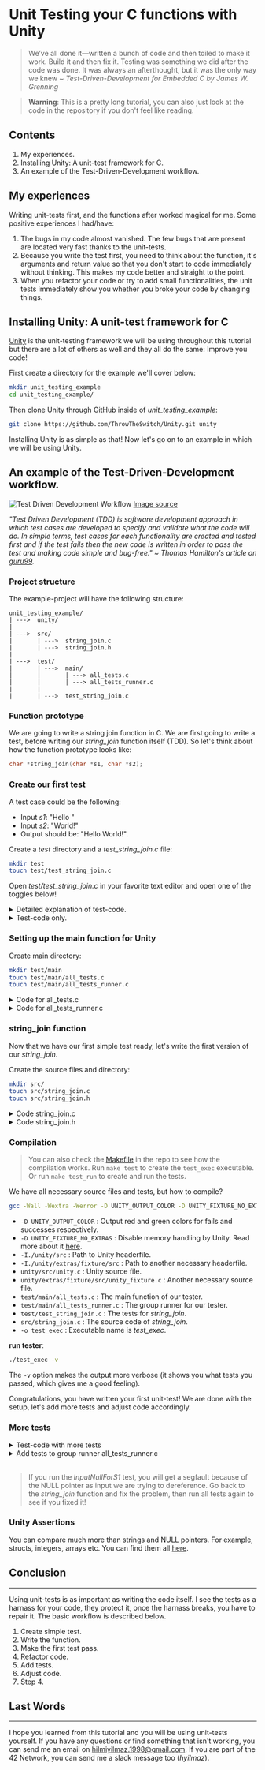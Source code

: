 # Unit Testing your C functions with Unity

> We’ve all done it—written a bunch of code and then toiled to make it
work. Build it and then fix it. Testing was something we did after the
code was done. It was always an afterthought, but it was the only way
we knew ~ _Test-Driven-Development for Embedded C by James W. Grenning_

> __Warning__: This is a pretty long tutorial, you can also just look at the code in the repository if you don't feel like reading.

## Contents

1. My experiences.
2. Installing Unity: A unit-test framework for C.
3. An example of the Test-Driven-Development workflow.

## My experiences

Writing unit-tests first, and the functions after worked magical for me. Some positive experiences I had/have:

1. The bugs in my code almost vanished. The few bugs that are present are located very fast thanks to the unit-tests.
2. Because you write the test first, you need to think about the function, it's arguments and return value so that you don't start to code immediately without thinking. This makes my code better and straight to the point.
3. When you refactor your code or try to add small functionalities, the unit tests immediately show you whether you broke your code by changing things.

## Installing Unity: A unit-test framework for C

[Unity](https://github.com/ThrowTheSwitch/Unity) is the unit-testing framework we will be using throughout this tutorial but there are a lot of others as well and they all do the same: Improve you code!

First create a directory for the example we'll cover below:

```sh
mkdir unit_testing_example
cd unit_testing_example/
```

Then clone Unity through GitHub inside of _unit_testing_example_:

```sh
git clone https://github.com/ThrowTheSwitch/Unity.git unity
```

Installing Unity is as simple as that! Now let's go on to an example in which we will be using Unity.

## An example of the Test-Driven-Development workflow.

![Test Driven Development Workflow](./imgs/red-green-refactor.png)
[Image source](https://www.geeksforgeeks.org/7-code-refactoring-techniques-in-software-engineering/)

_"Test Driven Development (TDD) is software development approach in which test cases are developed to specify and validate what the code will do. In simple terms, test cases for each functionality are created and tested first and if the test fails then the new code is written in order to pass the test and making code simple and bug-free." ~ Thomas Hamilton's article on [guru99](https://www.guru99.com/test-driven-development.html)._

### __Project structure__

The example-project will have the following structure:

```
unit_testing_example/
| ---> 	unity/
|
| ---> 	src/
|		| ---> 	string_join.c
|		| --->	string_join.h
|
| ---> 	test/
|		| ---> 	main/
|		|		| ---> all_tests.c
|		|		| ---> all_tests_runner.c
|		|
|		| ---> 	test_string_join.c
```

### __Function prototype__

We are going to write a string join function in C. We are first going to write a test, before writing our _string_join_ function itself (TDD). So let's think about how the function prototype looks like:

```C
char *string_join(char *s1, char *s2);
```

### __Create our first test__

A test case could be the following:

- Input _s1_: "Hello "
- Input _s2_: "World!"
- Output should be: "Hello World!".

Create a _test_ directory and a _test_string_join.c_ file:

```sh
mkdir test
touch test/test_string_join.c
```

Open _test/test_string_join.c_ in your favorite text editor and open one of the toggles below!

<details>
<summary> Detailed explanation of test-code. </summary>

1. First we have to include the _unity_fixture.h_ headerfile to make use of Unity functions.

	```C
	#include "unity_fixture.h"
	```
2. Also include the headerfile of the function we test, in this case _string_join.h_ (we'll create this later).
	```C
	#include "../src/string_join.h"
	```
3. Create a test group called _StringJoin_. Inside of this group we'll create different testcases.
	```C
	TEST_GROUP(StringJoin);
	```

4. Create a test setup and teardown function. Everything you write in _TEST_SETUP_ will execute before each test. Everything you write in _TEST_TEAR_DOWN_ will execute after each test. You could for example free allocated memory after each test. For now, we leave them empty (they have to be present in the test, otherwise it won't compile).

	```C
	TEST_SETUP(StringJoin)
	{
	}

	TEST_TEAR_DOWN(StringJoin)
	{
	}	
	``` 

5. Write our first test using the example above, naming this test _SimpleJoin_ (which belongs to the _StringJoin_ group).

	```C
	TEST(StringJoin, SimpleJoin)
	{
		char *s1 = "Hello ";
		char *s2 = "World!";
		char *joined_string;

		/* Our result */
		joined_string = string_join(s1, s2);

		/* 
		Compare strings with Unity function. 
		First argument is the expected result, the second argument is our result 
		*/
		TEST_ASSERT_EQUAL_STRING("Hello World!", joined_string);
	}
	```

</details>

<details>
<summary> Test-code only. </summary>

```C
/* test_string_join.c */
#include "unity_fixture.h"

/* The interface (headerfile) of the module we are testing (module = C file) */
#include "../src/string_join.h"

TEST_GROUP(StringJoin);

TEST_SETUP(StringJoin)
{
}

TEST_TEAR_DOWN(StringJoin)
{
}	

/* Test Case */
TEST(StringJoin, SimpleJoin)
{
	char *s1 = "Hello ";
	char *s2 = "World!";
	char *joined_string;

	/* Our result */
	joined_string = string_join(s1, s2);

	/* 
	Compare strings with Unity function. 
	First argument is the expected result, the second argument is our result 
	*/
	TEST_ASSERT_EQUAL_STRING("Hello World!", joined_string);
}
```
</details>

### __Setting up the main function for Unity__

Create main directory:

```sh
mkdir test/main
touch test/main/all_tests.c
touch test/main/all_tests_runner.c
```

<details>
<summary> Code for all_tests.c </summary>

To execute all our tests, we need a main. Luckily, Unity has a main for us.

We use the UnityMain function, with a function pointer to run_all_tests. This selects all test-groups to run.

```C
/* all_tests.c */

#include "unity_fixture.h"

/* Which test groups to run */
static void	run_all_tests(void)
{
	RUN_TEST_GROUP(StringJoin);
}

int	main(int argc, const char *argv[])
{
	return (UnityMain(argc, argv, run_all_tests));
}
```

We only have one group _StringJoin_. If you test more functions, you would create more groups and add them inside the _run_all_tests_ function.

</details>

<details>
<summary> Code for all_tests_runner.c </summary>

We have to specify which tests to run in each group. 

```C
/* all_tests_runner.c */
#include "unity_fixture.h"

/* Which tests to run in StringJoin group */
TEST_GROUP_RUNNER(StringJoin)
{
	RUN_TEST_CASE(StringJoin, SimpleJoin);
}
```

For now, we only have the _SimpleJoin_ test. We will add more later.
</details>

### __string_join function__

Now that we have our first simple test ready, let's write the first version of our _string_join_.

Create the source files and directory:

```sh
mkdir src/
touch src/string_join.c
touch src/string_join.h
```

<details>
<summary> Code string_join.c </summary>

```C
/* string_join.c */
# include "string_join.h"

char *string_join(char *s1, char *s2)
{
	size_t	i;
	size_t	len_s1;
	size_t	len_s2;
	char 	*joined_string;

	i = 0;
	len_s1 = strlen(s1);
	len_s2 = strlen(s2);
	joined_string = calloc(len_s1 + len_s2 + 1, sizeof(*joined_string));
	if (joined_string == NULL)
		return (NULL);
	while (i < len_s1 + len_s2)
	{
		if (i < len_s1)
			joined_string[i] = s1[i];
		else
			joined_string[i] = s2[i - len_s1];
		i++;
	}
	joined_string[i] = '\0';
	return (joined_string);
}
```
</details>

<details>
<summary> Code string_join.h </summary>
It is a good practice to have a headerfile for each module (a module is a single C file). In this case, we consider _string_join_ as a module.

```C
/* string_join.h */

#ifndef STRING_JOIN_H
# define STRING_JOIN_H

/* System header */
# include <stdlib.h>	/* calloc() */
# include <string.h>	/* strlen() */

/* Function prototypes */
char *string_join(char *s1, char *s2);

#endif
```

</details>

### __Compilation__

> You can also check the [Makefile](https://github.com/hilmi-yilmaz/blogs/blob/main/unit-testing-C/Makefile) in the repo to see how the compilation works. Run `make test` to create the `test_exec` executable. Or run `make test_run` to create and run the tests.

We have all necessary source files and tests, but how to compile?

```sh
gcc -Wall -Wextra -Werror -D UNITY_OUTPUT_COLOR -D UNITY_FIXTURE_NO_EXTRAS -I./unity/src -I./unity/extras/fixture/src unity/src/unity.c unity/extras/fixture/src/unity_fixture.c test/main/all_tests.c test/main/all_tests_runner.c test/test_string_join.c src/string_join.c -o test_exec
```

- `-D UNITY_OUTPUT_COLOR`						: Output red and green colors for fails and successes respectively.
- `-D UNITY_FIXTURE_NO_EXTRAS`					: Disable memory handling by Unity. Read more about it [here](https://github.com/ThrowTheSwitch/Unity/tree/master/extras/memory).
- `-I./unity/src`								: Path to Unity headerfile.
- `-I./unity/extras/fixture/src`				: Path to another necessary headerfile.
- `unity/src/unity.c`							: Unity source file.
- `unity/extras/fixture/src/unity_fixture.c`	: Another necessary source file.
- `test/main/all_tests.c`						: The main function of our tester.
- `test/main/all_tests_runner.c`				: The group runner for our tester.
- `test/test_string_join.c`						: The tests for _string_join_.
- `src/string_join.c`							: The source code of _string_join_.
- `-o test_exec`								: Executable name is _test_exec_.

__run tester__:

```sh
./test_exec -v
```

The `-v` option makes the output more verbose (it shows you what tests you passed, which gives me a good feeling).

Congratulations, you have written your first unit-test! We are done with the setup, let's add more tests and adjust code accordingly.

### __More tests__

<details>
<summary> Test-code with more tests </summary>

```C
/* test_string_join.c */
#include "unity_fixture.h"

/* The interface (headerfile) of the module we are testing (module = C file) */
#include "../src/string_join.h"

TEST_GROUP(StringJoin);

TEST_SETUP(StringJoin)
{
}

TEST_TEAR_DOWN(StringJoin)
{
}	

/* Test Case */
TEST(StringJoin, SimpleJoin)
{
	char *s1 = "Hello ";
	char *s2 = "World!";
	char *joined_string;

	/* Our result */
	joined_string = string_join(s1, s2);

	/* 
	Compare strings with Unity function. 
	First argument is the expected result, the second argument is our result 
	*/
	TEST_ASSERT_EQUAL_STRING("Hello World!", joined_string);
}

TEST(StringJoin, JoinWithS1EmptyString)
{
	char *s1 = "";
	char *s2 = "World!";
	char *joined_string;

	/* Our result */
	joined_string = string_join(s1, s2);

	/* 
	Compare strings with Unity function. 
	First argument is the expected result, the second argument is our result 
	*/
	TEST_ASSERT_EQUAL_STRING("World!", joined_string);
}

TEST(StringJoin, JoinWithS2EmptyString)
{
	char *s1 = "Hello ";
	char *s2 = "";
	char *joined_string;

	/* Our result */
	joined_string = string_join(s1, s2);

	/* 
	Compare strings with Unity function. 
	First argument is the expected result, the second argument is our result 
	*/
	TEST_ASSERT_EQUAL_STRING("Hello ", joined_string);
}

TEST(StringJoin, JoinWithBothS1AndS2EmptyString)
{
	char *s1 = "";
	char *s2 = "";
	char *joined_string;

	/* Our result */
	joined_string = string_join(s1, s2);

	/* 
	Compare strings with Unity function. 
	First argument is the expected result, the second argument is our result 
	*/
	TEST_ASSERT_EQUAL_STRING("", joined_string);
}

TEST(StringJoin, InputNullForS1)
{
	char *s1 = NULL;
	char *s2 = "World!";
	char *joined_string;

	/* Our result */
	joined_string = string_join(s1, s2);

	/* Check whether joined_string is NULL pointer */
	TEST_ASSERT_NULL(joined_string);
}
```

</details>

<details>
<summary> Add tests to group runner all_tests_runner.c </summary>

```C
/* all_tests_runner.c */
#include "unity_fixture.h"

/* Which tests to run in StringJoin group */
TEST_GROUP_RUNNER(StringJoin)
{
	RUN_TEST_CASE(StringJoin, SimpleJoin);
	RUN_TEST_CASE(StringJoin, JoinWithS1EmptyString);
	RUN_TEST_CASE(StringJoin, JoinWithS2EmptyString);
	RUN_TEST_CASE(StringJoin, JoinWithBothS1AndS2EmptyString);
	RUN_TEST_CASE(StringJoin, InputNullForS1);
}
```
</details>
<br>

> If you run the _InputNullForS1_ test, you will get a segfault because of the NULL pointer as input we are trying to dereference. Go back to the _string_join_ function and fix the problem, then run all tests again to see if you fixed it!

### __Unity Assertions__
You can compare much more than strings and NULL pointers. For example, structs, integers, arrays etc. You can find them all [here](https://github.com/ThrowTheSwitch/Unity/blob/master/docs/UnityAssertionsReference.md).

## Conclusion
---

Using unit-tests is as important as writing the code itself. I see the tests as a harnass for your code, they protect it, once the harnass breaks, you have to repair it. The basic workflow is described below.

1. Create simple test.
2. Write the function.
3. Make the first test pass.
4. Refactor code.
5. Add tests.
6. Adjust code.
7. Step 4.

## Last Words
---
I hope you learned from this tutorial and you will be using unit-tests yourself. If you have any questions or find something that isn't working, you can send me an email on hilmiyilmaz.1998@gmail.com. If you are part of the 42 Network, you can send me a slack message too (_hyilmaz_).